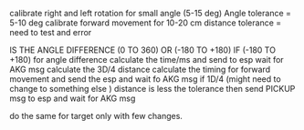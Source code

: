 calibrate right and left rotation for small angle (5-15 deg)
Angle tolerance = 5-10 deg
calibrate forward movement for 10-20 cm
distance tolerance = need to test and error 

IS THE ANGLE DIFFERENCE (0 TO 360) OR (-180 TO +180)
IF  (-180 TO +180)
for angle difference calculate the time/ms and send to esp wait for AKG msg 
calculate the 3D/4 distance 
calculate the timing for forward movement and send the esp and wait fo AKG msg
if 1D/4 (might need to change to something else ) distance is less the tolerance then send PICKUP msg to esp and wait for AKG msg

do the same for target only with few changes.
